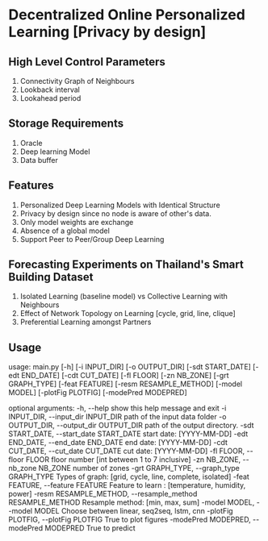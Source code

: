 # Decentralized Online Personalized Learning [Privacy by design]

## High Level Control Parameters
1. Connectivity Graph of Neighbours 
2. Lookback interval
3. Lookahead period

## Storage Requirements 
1. Oracle 
2. Deep learning Model
3. Data buffer

## Features
1. Personalized Deep Learning Models with Identical Structure
2. Privacy by design since no node is aware of other's data.
3. Only model weights are exchange
4. Absence of a global model
5. Support Peer to Peer/Group Deep Learning

## Forecasting Experiments on Thailand's Smart Building Dataset
1. Isolated Learning (baseline model) vs Collective Learning with Neighbours
2. Effect of Network Topology on Learning  [cycle, grid, line, clique]
3. Preferential Learning amongst Partners

## Usage

usage: main.py [-h] [-i INPUT_DIR] [-o OUTPUT_DIR] [-sdt START_DATE] [-edt END_DATE] [-cdt CUT_DATE] [-fl FLOOR] [-zn NB_ZONE]
               [-grt GRAPH_TYPE] [-feat FEATURE] [-resm RESAMPLE_METHOD] [-model MODEL] [-plotFig PLOTFIG] [-modePred MODEPRED]

optional arguments:
  -h, --help            show this help message and exit
  -i INPUT_DIR, --input_dir INPUT_DIR
                        path of the input data folder
  -o OUTPUT_DIR, --output_dir OUTPUT_DIR
                        path of the output directory.
  -sdt START_DATE, --start_date START_DATE
                        start date: [YYYY-MM-DD]
  -edt END_DATE, --end_date END_DATE
                        end date: [YYYY-MM-DD]
  -cdt CUT_DATE, --cut_date CUT_DATE
                        cut date: [YYYY-MM-DD]
  -fl FLOOR, --floor FLOOR
                        floor number [int between 1 to 7 inclusive]
  -zn NB_ZONE, --nb_zone NB_ZONE
                        number of zones
  -grt GRAPH_TYPE, --graph_type GRAPH_TYPE
                        Types of graph: [grid, cycle, line, complete, isolated]
  -feat FEATURE, --feature FEATURE
                        Feature to learn : [temperature, humidity, power]
  -resm RESAMPLE_METHOD, --resample_method RESAMPLE_METHOD
                        Resample method: [min, max, sum]
  -model MODEL, --model MODEL
                        Choose between linear, seq2seq, lstm, cnn
  -plotFig PLOTFIG, --plotFig PLOTFIG
                        True to plot figures
  -modePred MODEPRED, --modePred MODEPRED
                        True to predict